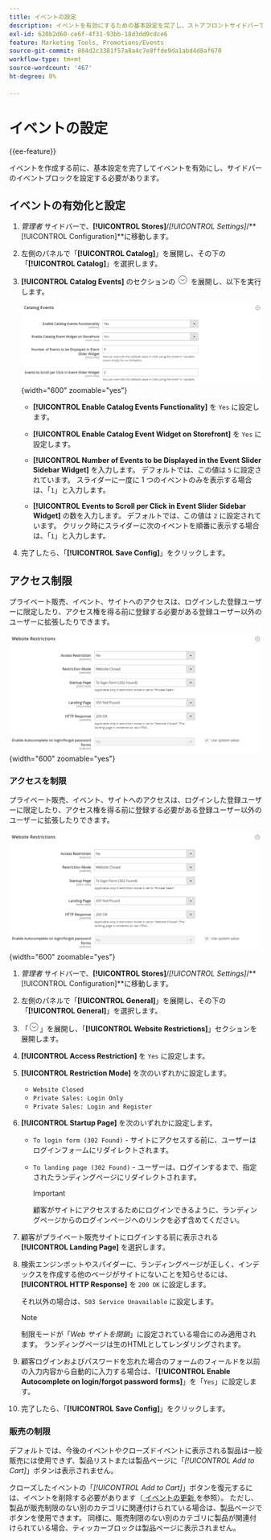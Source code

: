 ```yaml
---
title: イベントの設定
description: イベントを有効にするための基本設定を完了し、ストアフロントサイドバーでイベントブロックを設定する方法について説明します。
exl-id: 620b2d60-ce6f-4f31-93bb-18d3dd9cdce6
feature: Marketing Tools, Promotions/Events
source-git-commit: 084d2c3381f57a8a4c7e8ffde9da1abd4d8af670
workflow-type: tm+mt
source-wordcount: '467'
ht-degree: 0%

---
```


# イベントの設定

{{ee-feature}}

イベントを作成する前に、基本設定を完了してイベントを有効にし、サイドバーのイベントブロックを設定する必要があります。

## イベントの有効化と設定

1. _管理者_ サイドバーで、**[!UICONTROL Stores]**/_[!UICONTROL Settings]_/**[!UICONTROL Configuration]**に移動します。

1. 左側のパネルで「**[!UICONTROL Catalog]**」を展開し、その下の「**[!UICONTROL Catalog]**」を選択します。

1. **[!UICONTROL Catalog Events]** のセクションの ![ 展開セレクター ](../assets/icon-display-expand.png) を展開し、以下を実行します。

   ![ カタログの設定 – カタログイベント ](../configuration-reference/catalog/assets/catalog-events.png){width="600" zoomable="yes"}

   - **[!UICONTROL Enable Catalog Events Functionality]** を `Yes` に設定します。

   - **[!UICONTROL Enable Catalog Event Widget on Storefront]** を `Yes` に設定します。

   - **[!UICONTROL Number of Events to be Displayed in the Event Slider Sidebar Widget]** を入力します。 デフォルトでは、この値は `5` に設定されています。 スライダーに一度に 1 つのイベントのみを表示する場合は、「`1`」と入力します。

   - **[!UICONTROL Events to Scroll per Click in Event Slider Sidebar Widget]** の数を入力します。 デフォルトでは、この値は `2` に設定されています。 クリック時にスライダーに次のイベントを順番に表示する場合は、「`1`」と入力します。

1. 完了したら、「**[!UICONTROL Save Config]**」をクリックします。

## アクセス制限

プライベート販売、イベント、サイトへのアクセスは、ログインした登録ユーザーに限定したり、アクセス権を得る前に登録する必要がある登録ユーザー以外のユーザーに拡張したりできます。

![ 一般設定 – web サイトの制限 ](../configuration-reference/general/assets/general-website-restrictions.png){width="600" zoomable="yes"}

### アクセスを制限

プライベート販売、イベント、サイトへのアクセスは、ログインした登録ユーザーに限定したり、アクセス権を得る前に登録する必要がある登録ユーザー以外のユーザーに拡張したりできます。

![ 一般設定 – web サイトの制限 ](../configuration-reference/general/assets/general-website-restrictions.png){width="600" zoomable="yes"}

1. _管理者_ サイドバーで、**[!UICONTROL Stores]**/_[!UICONTROL Settings]_/**[!UICONTROL Configuration]**に移動します。

1. 左側のパネルで「**[!UICONTROL General]**」を展開し、その下の「**[!UICONTROL General]**」を選択します。

1. 「![ 展開セレクター ](../assets/icon-display-expand.png)」を展開し、「**[!UICONTROL Website Restrictions]**」セクションを展開します。

1. **[!UICONTROL Access Restriction]** を `Yes` に設定します。

1. **[!UICONTROL Restriction Mode]** を次のいずれかに設定します。

   - `Website Closed`
   - `Private Sales: Login Only`
   - `Private Sales: Login and Register`

1. **[!UICONTROL Startup Page]** を次のいずれかに設定します。

   - `To login form (302 Found)` - サイトにアクセスする前に、ユーザーはログインフォームにリダイレクトされます。

   - `To landing page (302 Found)` - ユーザーは、ログインするまで、指定されたランディングページにリダイレクトされます。

     >[!IMPORTANT]
     >
     >顧客がサイトにアクセスするためにログインできるように、ランディングページからのログインページへのリンクを必ず含めてください。

1. 顧客がプライベート販売サイトにログインする前に表示される **[!UICONTROL Landing Page]** を選択します。

1. 検索エンジンボットやスパイダーに、ランディングページが正しく、インデックスを作成する他のページがサイトにないことを知らせるには、**[!UICONTROL HTTP Response]** を `200 OK` に設定します。

   それ以外の場合は、`503 Service Unavailable` に設定します。

   >[!NOTE]
   >
   >制限モードが「_Web サイトを閉鎖_」に設定されている場合にのみ適用されます。 ランディングページは生のHTMLとしてレンダリングされます。

1. 顧客ログインおよびパスワードを忘れた場合のフォームのフィールドを以前の入力内容から自動的に入力する場合は、「**[!UICONTROL Enable Autocomplete on login/forgot password forms]**」を「`Yes`」に設定します。

1. 完了したら、「**[!UICONTROL Save Config]**」をクリックします。

### 販売の制限

デフォルトでは、今後のイベントやクローズドイベントに表示される製品は一般販売には使用できず、製品リストまたは製品ページに「_[!UICONTROL Add to Cart]_」ボタンは表示されません。

クローズしたイベントの「_[!UICONTROL Add to Cart]_」ボタンを復元するには、イベントを削除する必要があります（[ イベントの更新 ](event-create.md#update-events) を参照）。 ただし、製品が販売制限のない別のカテゴリに関連付けられている場合は、製品ページでボタンを使用できます。 同様に、販売制限のない別のカテゴリに製品が関連付けられている場合、ティッカーブロックは製品ページに表示されません。
